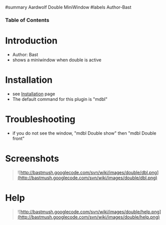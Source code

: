 ﻿#summary Aardwolf Double MiniWindow
#labels Author-Bast

### Table of Contents ###


# Introduction #
  * Author: Bast
  * shows a miniwindow when double is active

# Installation #
  * see [Installation](Installation.md) page
  * The default command for this plugin is "mdbl"

# Troubleshooting #
  * if you do not see the window, "mdbl Double show" then "mdbl Double front"

# Screenshots #
> ![http://bastmush.googlecode.com/svn/wiki/images/double/dbl.png](http://bastmush.googlecode.com/svn/wiki/images/double/dbl.png)

# Help #
> ![http://bastmush.googlecode.com/svn/wiki/images/double/help.png](http://bastmush.googlecode.com/svn/wiki/images/double/help.png)